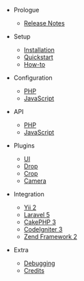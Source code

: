- Prologue
	- [Release Notes](changelog.md)
	<!-- - [Upgrade Guide](upgrade.md) -->

- Setup
    - [Installation](installation.md)
    - [Quickstart](quick.md)
    - [How-to](howto.md)

- Configuration
    - [PHP](configphp.md)
    - [JavaScript](configjs.md)

- API
    - [PHP](apiphp.md)
    - [JavaScript](apijs.md)

- Plugins
    - [UI](ui.md) 
	- [Drop](drop.md)
    - [Crop](crop.md) 
    - [Camera](camera.md)

- Integration
    - [Yii 2](yii2.md)
    - [Laravel 5](laravel.md)
    - [CakePHP 3](cakephp.md)
    - [CodeIgniter 3](codeigniter.md)
    - [Zend Framework 2](zf2.md)

- Extra
    - [Debugging](debugging.md)
    - [Credits](credits.md)

